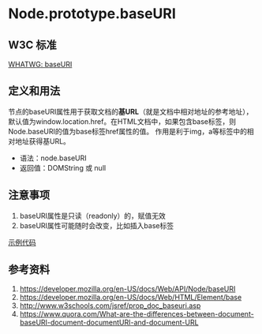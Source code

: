 # Node.prototype.baseURI

## W3C 标准
[WHATWG: baseURI](https://dom.spec.whatwg.org/#dom-node-baseuri)

## 定义和用法
节点的baseURI属性用于获取文档的**基URL**（就是文档中相对地址的参考地址），
默认值为window.location.href。在HTML文档中，如果包含base标签，则Node.baseURI的值为base标签href属性的值。
作用是利于img，a等标签中的相对地址获得基URL。

- 语法：node.baseURI
- 返回值：DOMString 或 null


## 注意事项
1. baseURI属性是只读（readonly）的，赋值无效
2. baseURI属性可能随时会改变，比如插入base标签

[示例代码](./baseURI.html)

## 参考资料
1. https://developer.mozilla.org/en-US/docs/Web/API/Node/baseURI
2. https://developer.mozilla.org/en-US/docs/Web/HTML/Element/base
3. http://www.w3schools.com/jsref/prop_doc_baseuri.asp
4. https://www.quora.com/What-are-the-differences-between-document-baseURI-document-documentURI-and-document-URL
